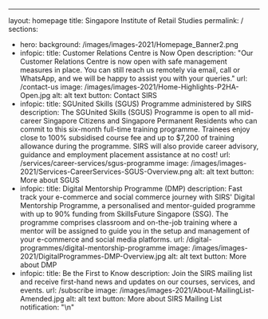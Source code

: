 ---
layout: homepage
title: Singapore Institute of Retail Studies
permalink: /
sections:
  - hero:
      background: /images/images-2021/Homepage_Banner2.png
  - infopic:
      title: Customer Relations Centre is Now Open
      description: "Our Customer Relations Centre is now open with safe management
        measures in place. You can still reach us remotely via email, call or WhatsApp, and we will be happy to assist you with your queries."
      url: /contact-us
      image: /images/images-2021/Home-Highlights-P2HA-Open.jpg
      alt: alt text
      button: Contact SIRS
  - infopic:
      title: SGUnited Skills (SGUS) Programme administered by SIRS
      description: The SGUnited Skills (SGUS) Programme is open to all mid-career
        Singapore Citizens and Singapore Permanent Residents who can commit to
        this six-month full-time training programme. Trainees enjoy close to
        100% subsidised course fee and up to $7,200 of training allowance during
        the programme. SIRS will also provide career advisory, guidance and
        employment placement assistance at no cost!
      url: /services/career-services/sgus-programme
      image: /images/images-2021/Services-CareerServices-SGUS-Overview.png
      alt: alt text
      button: More about SGUS
  - infopic:
      title: Digital Mentorship Programme (DMP)
      description: Fast track your e-commerce and social commerce journey with SIRS'
        Digital Mentorship Programme, a personalised and mentor-guided programme
        with up to 90% funding from SkillsFuture Singapore (SSG). The programme
        comprises classroom and on-the-job training where a mentor will be
        assigned to guide you in the setup and management of your e-commerce and
        social media platforms.
      url: /digital-programmes/digital-mentorship-programme
      image: /images/images-2021/DigitalProgrammes-DMP-Overview.jpg
      alt: alt text
      button: More about DMP
  - infopic:
      title: Be the First to Know
      description: Join the SIRS mailing list and receive first-hand news and updates
        on our courses, services, and events.
      url: /subscribe
      image: /images/images-2021/About-MailingList-Amended.jpg
      alt: alt text
      button: More about SIRS Mailing List
notification: "\n"
